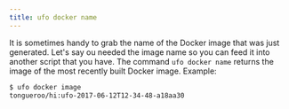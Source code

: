```yaml
---
title: ufo docker name
---
```


It is sometimes handy to grab the name of the Docker image that was just generated.  Let's say ou needed the image name so you can feed it into another script that you have. The command `ufo docker name` returns the image of the most recently built Docker image. Example:

```sh
$ ufo docker image
tongueroo/hi:ufo-2017-06-12T12-34-48-a18aa30
```
